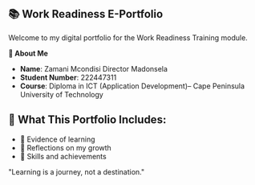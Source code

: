 ## 📚 Work Readiness E-Portfolio

Welcome to my digital portfolio for the Work Readiness Training module.


 **👤 About Me**
- **Name**: Zamani Mcondisi Director Madonsela
- **Student Number**: 222447311
- **Course**: Diploma in ICT (Application Development)– Cape Peninsula University of Technology

  
## 📌 What This Portfolio Includes:
- 📄 Evidence of learning
- 💭 Reflections on my growth
- 🧠 Skills and achievements

  

 "Learning is a journey, not a destination."

